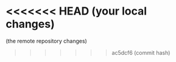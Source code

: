 <<<<<<< HEAD
(your local changes)
=======
(the remote repository changes)
>>>>>>> ac5dcf6 (commit hash)
